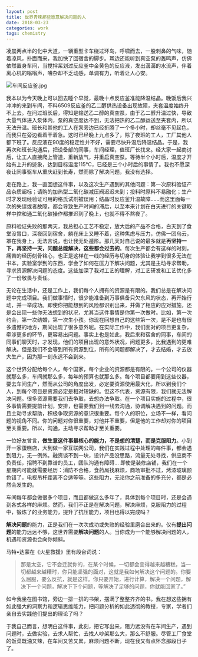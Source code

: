 ```yaml
---
layout: post
title: 世界青睐那些愿意解决问题的人
date: 2018-03-23 
categories: work
tags: chemistry
---
```



凌晨两点半的化中大道，一辆重型卡车绕过环岛，呼啸而去，一股刺鼻的气味，随着凉风，扑面而来，我加快了回宿舍的脚步。耳边还能听到真空泵的轰鸣声，仿佛依然置身车间，当搅拌桨划过反应釜中金黄色的反应液，发出潺潺的水流声，伴着离心机的嗡嗡声，嘈杂却不乏动感，单调有力，听着让人心安。

![车间反应釜.jpg](https://upload-images.jianshu.io/upload_images/3428248-f6479f7d24c9038b.jpg?imageMogr2/auto-orient/strip%7CimageView2/2/w/1240)

我本以为今天晚上可以回去睡个早觉，最晚十点反应釜准能降温结晶。晚饭后我兴冲冲的来到车间，不料6509反应釜的乙二醇供热设备出现故障，夹套温度始终升不上去。在问过班长后，得知是输送乙二醇的真空泵，由于乙二醇升温过快，导致大量气体进入泵体内，泵的真空度达不到，无法把热的乙二醇运送至夹套内，所以无法升温。班长和其他的工人在泵旁边已经折腾了一个多小时，却丝毫不见起色，而我只在旁边看着干着急。这时已经晚上九点多了，除了夜班的工人，工厂其他人都下班了。反应液在90度的稳定性并不好，需要尽快升温后降温结晶。于是，我再次和班长沟通后，把设备部的同事，车间经理，值班厂长找来。经大家一起商讨后，让工人直接爬上管道，重新放气，并重启真空泵。等待半个小时后，温度才开始有上升的迹象，达到目标温度115℃，已经是三个小时后的事情了。我也不愿深夜让同事驱车从重庆赶到长寿，然而除了解决问题，我没有选择。

走在路上，我一直回想这件事，以及这次生产遇到的其他问题：第一次原料验证产品杂质超标；请购的加热型二氧化碳减压阀迟迟未到；投料时原料不易融化；生产时才发现经验证可用的格氏试剂被误用；结晶时反应釜升温故障……而这里面每一次的失误或者故障，都会导致生产时间的滞后，以至本来计划在白天进行的关键取样中控和通二氧化碳操作都推迟到了晚上，也就不得不熬夜了。

原料验证失败的那两天，我总担心工艺不稳定，放大后的产品不合格，白天到了食堂没胃口，深夜回到宿舍，躺在床上又睡不着，这种焦虑与压力，仿佛一团乌云，罩在我身上，无法言说，也让我无处遁形。那几天对自己说的最多就是**再坚持一下，再坚持一天，问题总能解决，这些都会过去的**。每次生产都会有这样的时刻，痛苦的经历刻骨铭心，也正是这样在一线的经历与切身的体验让我学到很多无法在书本，实验室学到的东西，学会了如何在压力下解决问题，尤其是主动寻求帮助，寻求资源解决问题的态度。这些加深了我对工艺的理解，对工艺研发和工艺优化多了一份敬畏与责任。

无论在生活中，还是工作上，我们每个人拥有的资源是有限的。我们总是在解决问题中完成项目。我们做事情时，很少能准备到万事俱备只欠东风的状态，再开始行动，并一举成功。即使你把能想到的风险都识别出来，并做了相应的应对措施，还是会出现一些你无法想到的状况，尤其当这件事情是你第一次做时。比如，第一次约会，第一次结婚，第一次生小孩。你现在回想自己的这些第一次，是不是也有很多遗憾的地方，期间出现了很多意外呢。在实际工作中，我们面对的项目更复杂，牵涉更多的环节，更容易出问题。事实上也是如此，我后来和宿舍的同事，车间的同事们聊天时，才发现，他们的项目出现的意外状况，问题更多，比我遇到的更难解决。但是我们不会等到所有资源到位，所有的问题都解决了，才去结婚，才去放大生产，因为那一刻永远不会到来。

这个世界分配给每个人，每个国家，每个企业的资源都是有限的。一个公司的仪器就那么多，车间就那么多，每年的预算也就那么多。每个项目都要用到这些仪器，要去车间生产，然而从公司的角度出发，必定要资源使用最大化，所以到我们个人，到每个项目是资源必定是相对短缺的。但这不代表，资源有限，我们就无法解决问题。很多资源需要我们去争取，去想办法争取。在一个项目实施的过程中，很多事情需要提前计划，安排，也需要我们到一线去沟通，协调解决遇到的问题。而且主动寻求帮助，积极争取资源的意识很重要。每个人的职位，立场不一样，看问题的视角不同。你的问题对你很重要，对他并不重要，但是他的工作却对你的项目至关重要。所以，沟通，主动寻求帮助才至关重要。

一位好友曾言，**做生意这件事最核心的能力，不是想的清楚，而是克服阻力**。小到开一家蛋糕店，大到做一家互联网公司，我们在实践过程中处理的每件事，都会遇到阻力，无一例外。融资谈不到一块，设计产品没思路，流量无处寻找，供应商不负责任，招聘不到靠谱的员工，团队沟通有障碍... 即使是装修店铺，我们在一个星期内可能就需要经历：消防不合格，食药局找麻烦，商场审批不过，烤漆玻璃颜色错了，电视吊杆距离不合适等等。这些阻力，无论你之前准备的多充分，都是必然会发生的。

车间每年都会做很多个项目，而且都做这么多年了，具体到每个项目时，还是会遇到各式各样的麻烦。然而，我们不正是在解决问题，解决麻烦，克服阻力的过程中，锻炼了的业务能力，提升了抗压能力，项目也得以完成吗？

**解决问题**的能力，正是我们在一次次成功或失败的经验里磨合出来的。仅有**提出问题**的能力远远不够，这世界需要**解决问题**的人。当你成为一个能够解决问题的人，机遇和资源也会向你倾斜。

马特•达蒙在《火星救援》里有段台词说：
> 那是太空，它不会迁就你的，在某个时候，一切都会变得越来越糟糕，当一切都越来越糟时，你只能坚强的面对，这就是我如何解决这个问题的。你要么屈服，要么反抗，就是这样。你只要开始，进行计算，解决一个问题，解决下一个问题，解决下下个问题，等解决了足够的问题，你就能回家了。”

如今我坐在图书馆，旁边一排一排的书架，摆满了整整齐齐的书。我在想这些拥有如此强大的洞察力和逻辑思维能力，把问题分析的如此透彻的教授，专家，学者们亲自去实践他们提出的理论了吗？

于我自己而言，想明白这件事，此刻，把它写出来，阻力远没有在车间生产，遇到问题时，去做实验，去求人帮忙，去找人吵架那么大，那么不舒服。尽管工厂食堂的饭菜既油又辣，在车间又苦又累，麻烦问题不断，现在我又有点怀念那段日子了。

